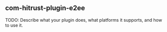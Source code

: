 
com-hitrust-plugin-e2ee
------------------------

TODO: Describe what your plugin does, what platforms it supports, and how to use it.
